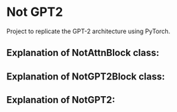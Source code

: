 # Not GPT2

Project to replicate the GPT-2 architecture using PyTorch.

## Explanation of NotAttnBlock class:

## Explanation of NotGPT2Block class:

## Explanation of NotGPT2: